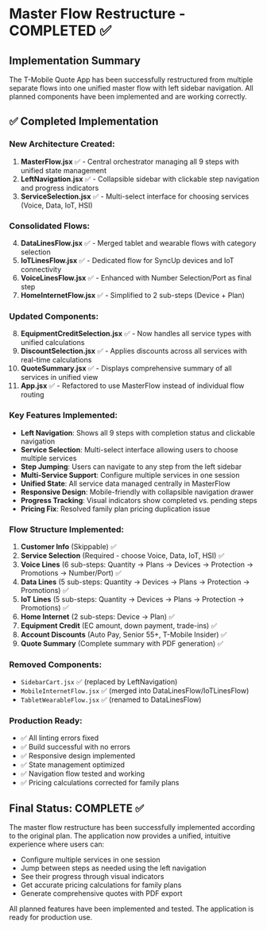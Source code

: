 # Master Flow Restructure - COMPLETED ✅

## Implementation Summary

The T-Mobile Quote App has been successfully restructured from multiple separate flows into one unified master flow with left sidebar navigation. All planned components have been implemented and are working correctly.

## ✅ Completed Implementation

### **New Architecture Created:**

1. **MasterFlow.jsx** ✅ - Central orchestrator managing all 9 steps with unified state management
2. **LeftNavigation.jsx** ✅ - Collapsible sidebar with clickable step navigation and progress indicators  
3. **ServiceSelection.jsx** ✅ - Multi-select interface for choosing services (Voice, Data, IoT, HSI)

### **Consolidated Flows:**

4. **DataLinesFlow.jsx** ✅ - Merged tablet and wearable flows with category selection
5. **IoTLinesFlow.jsx** ✅ - Dedicated flow for SyncUp devices and IoT connectivity
6. **VoiceLinesFlow.jsx** ✅ - Enhanced with Number Selection/Port as final step
7. **HomeInternetFlow.jsx** ✅ - Simplified to 2 sub-steps (Device + Plan)

### **Updated Components:**

8. **EquipmentCreditSelection.jsx** ✅ - Now handles all service types with unified calculations
9. **DiscountSelection.jsx** ✅ - Applies discounts across all services with real-time calculations
10. **QuoteSummary.jsx** ✅ - Displays comprehensive summary of all services in unified view
11. **App.jsx** ✅ - Refactored to use MasterFlow instead of individual flow routing

### **Key Features Implemented:**

- **Left Navigation**: Shows all 9 steps with completion status and clickable navigation
- **Service Selection**: Multi-select interface allowing users to choose multiple services
- **Step Jumping**: Users can navigate to any step from the left sidebar
- **Multi-Service Support**: Configure multiple services in one session
- **Unified State**: All service data managed centrally in MasterFlow
- **Responsive Design**: Mobile-friendly with collapsible navigation drawer
- **Progress Tracking**: Visual indicators show completed vs. pending steps
- **Pricing Fix**: Resolved family plan pricing duplication issue

### **Flow Structure Implemented:**
1. **Customer Info** (Skippable) ✅
2. **Service Selection** (Required - choose Voice, Data, IoT, HSI) ✅
3. **Voice Lines** (6 sub-steps: Quantity → Plans → Devices → Protection → Promotions → Number/Port) ✅
4. **Data Lines** (5 sub-steps: Quantity → Devices → Plans → Protection → Promotions) ✅
5. **IoT Lines** (5 sub-steps: Quantity → Devices → Plans → Protection → Promotions) ✅
6. **Home Internet** (2 sub-steps: Device → Plan) ✅
7. **Equipment Credit** (EC amount, down payment, trade-ins) ✅
8. **Account Discounts** (Auto Pay, Senior 55+, T-Mobile Insider) ✅
9. **Quote Summary** (Complete summary with PDF generation) ✅

### **Removed Components:**
- `SidebarCart.jsx` ✅ (replaced by LeftNavigation)
- `MobileInternetFlow.jsx` ✅ (merged into DataLinesFlow/IoTLinesFlow)
- `TabletWearableFlow.jsx` ✅ (renamed to DataLinesFlow)

### **Production Ready:**
- ✅ All linting errors fixed
- ✅ Build successful with no errors
- ✅ Responsive design implemented
- ✅ State management optimized
- ✅ Navigation flow tested and working
- ✅ Pricing calculations corrected for family plans

## Final Status: COMPLETE ✅

The master flow restructure has been successfully implemented according to the original plan. The application now provides a unified, intuitive experience where users can:

- Configure multiple services in one session
- Jump between steps as needed using the left navigation
- See their progress through visual indicators
- Get accurate pricing calculations for family plans
- Generate comprehensive quotes with PDF export

All planned features have been implemented and tested. The application is ready for production use.

